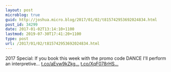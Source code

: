 ```yaml
---
layout: post
microblog: true
guid: http://joshua.micro.blog/2017/01/02/t815742953692024834.html
post_id: 34299
date: 2017-01-02T13:14:10+1100
lastmod: 2019-07-30T17:41:20+1100
type: post
url: /2017/01/02/t815742953692024834.html
---
```

2017 Special: If you book this week with the promo code DANCE I'll perform an interpretive… [t.co/aEvw9kZkg...](https://t.co/aEvw9kZkgD) [t.co/XqF078rHS...](https://t.co/XqF078rHS8)
